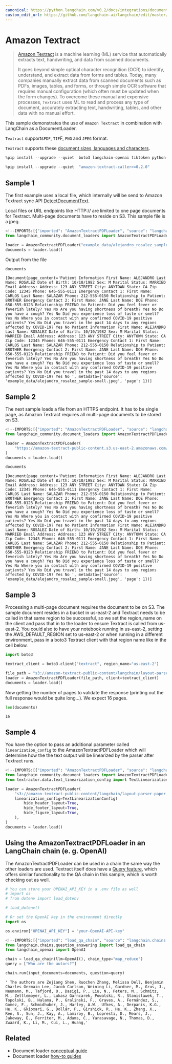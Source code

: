 ```yaml
---
canonical: https://python.langchain.com/v0.2/docs/integrations/document_loaders/amazon_textract/
custom_edit_url: https://github.com/langchain-ai/langchain/edit/master/docs/docs/integrations/document_loaders/amazon_textract.ipynb
---
```


# Amazon Textract

> [Amazon Textract](https://docs.aws.amazon.com/managedservices/latest/userguide/textract.html) is a machine learning (ML) service that automatically extracts text, handwriting, and data from scanned documents.
> 
> It goes beyond simple optical character recognition (OCR) to identify, understand, and extract data from forms and tables. Today, many companies manually extract data from scanned documents such as PDFs, images, tables, and forms, or through simple OCR software that requires manual configuration (which often must be updated when the form changes). To overcome these manual and expensive processes, `Textract` uses ML to read and process any type of document, accurately extracting text, handwriting, tables, and other data with no manual effort. 

This sample demonstrates the use of `Amazon Textract` in combination with LangChain as a DocumentLoader.

`Textract` supports`PDF`, `TIF`F, `PNG` and `JPEG` format.

`Textract` supports these [document sizes, languages and characters](https://docs.aws.amazon.com/textract/latest/dg/limits-document.html).

```python
%pip install --upgrade --quiet  boto3 langchain-openai tiktoken python-dotenv
```

```python
%pip install --upgrade --quiet  "amazon-textract-caller>=0.2.0"
```

## Sample 1

The first example uses a local file, which internally will be send to Amazon Textract sync API [DetectDocumentText](https://docs.aws.amazon.com/textract/latest/dg/API_DetectDocumentText.html). 

Local files or URL endpoints like HTTP:// are limited to one page documents for Textract.
Multi-page documents have to reside on S3. This sample file is a jpeg.

```python
<!--IMPORTS:[{"imported": "AmazonTextractPDFLoader", "source": "langchain_community.document_loaders", "docs": "https://api.python.langchain.com/en/latest/document_loaders/langchain_community.document_loaders.pdf.AmazonTextractPDFLoader.html", "title": "Amazon Textract "}]-->
from langchain_community.document_loaders import AmazonTextractPDFLoader

loader = AmazonTextractPDFLoader("example_data/alejandro_rosalez_sample-small.jpeg")
documents = loader.load()
```

Output from the file

```python
documents
```

```output
[Document(page_content='Patient Information First Name: ALEJANDRO Last Name: ROSALEZ Date of Birth: 10/10/1982 Sex: M Marital Status: MARRIED Email Address: Address: 123 ANY STREET City: ANYTOWN State: CA Zip Code: 12345 Phone: 646-555-0111 Emergency Contact 1: First Name: CARLOS Last Name: SALAZAR Phone: 212-555-0150 Relationship to Patient: BROTHER Emergency Contact 2: First Name: JANE Last Name: DOE Phone: 650-555-0123 Relationship FRIEND to Patient: Did you feel fever or feverish lately? Yes No Are you having shortness of breath? Yes No Do you have a cough? Yes No Did you experience loss of taste or smell? Yes No Where you in contact with any confirmed COVID-19 positive patients? Yes No Did you travel in the past 14 days to any regions affected by COVID-19? Yes No Patient Information First Name: ALEJANDRO Last Name: ROSALEZ Date of Birth: 10/10/1982 Sex: M Marital Status: MARRIED Email Address: Address: 123 ANY STREET City: ANYTOWN State: CA Zip Code: 12345 Phone: 646-555-0111 Emergency Contact 1: First Name: CARLOS Last Name: SALAZAR Phone: 212-555-0150 Relationship to Patient: BROTHER Emergency Contact 2: First Name: JANE Last Name: DOE Phone: 650-555-0123 Relationship FRIEND to Patient: Did you feel fever or feverish lately? Yes No Are you having shortness of breath? Yes No Do you have a cough? Yes No Did you experience loss of taste or smell? Yes No Where you in contact with any confirmed COVID-19 positive patients? Yes No Did you travel in the past 14 days to any regions affected by COVID-19? Yes No ', metadata={'source': 'example_data/alejandro_rosalez_sample-small.jpeg', 'page': 1})]
```

## Sample 2
The next sample loads a file from an HTTPS endpoint.
It has to be single page, as Amazon Textract requires all multi-page documents to be stored on S3.

```python
<!--IMPORTS:[{"imported": "AmazonTextractPDFLoader", "source": "langchain_community.document_loaders", "docs": "https://api.python.langchain.com/en/latest/document_loaders/langchain_community.document_loaders.pdf.AmazonTextractPDFLoader.html", "title": "Amazon Textract "}]-->
from langchain_community.document_loaders import AmazonTextractPDFLoader

loader = AmazonTextractPDFLoader(
    "https://amazon-textract-public-content.s3.us-east-2.amazonaws.com/langchain/alejandro_rosalez_sample_1.jpg"
)
documents = loader.load()
```

```python
documents
```

```output
[Document(page_content='Patient Information First Name: ALEJANDRO Last Name: ROSALEZ Date of Birth: 10/10/1982 Sex: M Marital Status: MARRIED Email Address: Address: 123 ANY STREET City: ANYTOWN State: CA Zip Code: 12345 Phone: 646-555-0111 Emergency Contact 1: First Name: CARLOS Last Name: SALAZAR Phone: 212-555-0150 Relationship to Patient: BROTHER Emergency Contact 2: First Name: JANE Last Name: DOE Phone: 650-555-0123 Relationship FRIEND to Patient: Did you feel fever or feverish lately? Yes No Are you having shortness of breath? Yes No Do you have a cough? Yes No Did you experience loss of taste or smell? Yes No Where you in contact with any confirmed COVID-19 positive patients? Yes No Did you travel in the past 14 days to any regions affected by COVID-19? Yes No Patient Information First Name: ALEJANDRO Last Name: ROSALEZ Date of Birth: 10/10/1982 Sex: M Marital Status: MARRIED Email Address: Address: 123 ANY STREET City: ANYTOWN State: CA Zip Code: 12345 Phone: 646-555-0111 Emergency Contact 1: First Name: CARLOS Last Name: SALAZAR Phone: 212-555-0150 Relationship to Patient: BROTHER Emergency Contact 2: First Name: JANE Last Name: DOE Phone: 650-555-0123 Relationship FRIEND to Patient: Did you feel fever or feverish lately? Yes No Are you having shortness of breath? Yes No Do you have a cough? Yes No Did you experience loss of taste or smell? Yes No Where you in contact with any confirmed COVID-19 positive patients? Yes No Did you travel in the past 14 days to any regions affected by COVID-19? Yes No ', metadata={'source': 'example_data/alejandro_rosalez_sample-small.jpeg', 'page': 1})]
```

## Sample 3

Processing a multi-page document requires the document to be on S3. The sample document resides in a bucket in us-east-2 and Textract needs to be called in that same region to be successful, so we set the region_name on the client and pass that in to the loader to ensure Textract is called from us-east-2. You could also to have your notebook running in us-east-2, setting the AWS_DEFAULT_REGION set to us-east-2 or when running in a different environment, pass in a boto3 Textract client with that region name like in the cell below.

```python
import boto3

textract_client = boto3.client("textract", region_name="us-east-2")

file_path = "s3://amazon-textract-public-content/langchain/layout-parser-paper.pdf"
loader = AmazonTextractPDFLoader(file_path, client=textract_client)
documents = loader.load()
```

Now getting the number of pages to validate the response (printing out the full response would be quite long...). We expect 16 pages.

```python
len(documents)
```

```output
16
```

## Sample 4

You have the option to pass an additional parameter called `linearization_config` to the AmazonTextractPDFLoader which will determine how the the text output will be linearized by the parser after Textract runs.

```python
<!--IMPORTS:[{"imported": "AmazonTextractPDFLoader", "source": "langchain_community.document_loaders", "docs": "https://api.python.langchain.com/en/latest/document_loaders/langchain_community.document_loaders.pdf.AmazonTextractPDFLoader.html", "title": "Amazon Textract "}]-->
from langchain_community.document_loaders import AmazonTextractPDFLoader
from textractor.data.text_linearization_config import TextLinearizationConfig

loader = AmazonTextractPDFLoader(
    "s3://amazon-textract-public-content/langchain/layout-parser-paper.pdf",
    linearization_config=TextLinearizationConfig(
        hide_header_layout=True,
        hide_footer_layout=True,
        hide_figure_layout=True,
    ),
)
documents = loader.load()
```

## Using the AmazonTextractPDFLoader in an LangChain chain (e. g. OpenAI)

The AmazonTextractPDFLoader can be used in a chain the same way the other loaders are used.
Textract itself does have a [Query feature](https://docs.aws.amazon.com/textract/latest/dg/API_Query.html), which offers similar functionality to the QA chain in this sample, which is worth checking out as well.

```python
# You can store your OPENAI_API_KEY in a .env file as well
# import os
# from dotenv import load_dotenv

# load_dotenv()
```

```python
# Or set the OpenAI key in the environment directly
import os

os.environ["OPENAI_API_KEY"] = "your-OpenAI-API-key"
```

```python
<!--IMPORTS:[{"imported": "load_qa_chain", "source": "langchain.chains.question_answering", "docs": "https://api.python.langchain.com/en/latest/chains/langchain.chains.question_answering.chain.load_qa_chain.html", "title": "Amazon Textract "}, {"imported": "OpenAI", "source": "langchain_openai", "docs": "https://api.python.langchain.com/en/latest/llms/langchain_openai.llms.base.OpenAI.html", "title": "Amazon Textract "}]-->
from langchain.chains.question_answering import load_qa_chain
from langchain_openai import OpenAI

chain = load_qa_chain(llm=OpenAI(), chain_type="map_reduce")
query = ["Who are the autors?"]

chain.run(input_documents=documents, question=query)
```

```output
' The authors are Zejiang Shen, Ruochen Zhang, Melissa Dell, Benjamin Charles Germain Lee, Jacob Carlson, Weining Li, Gardner, M., Grus, J., Neumann, M., Tafjord, O., Dasigi, P., Liu, N., Peters, M., Schmitz, M., Zettlemoyer, L., Lukasz Garncarek, Powalski, R., Stanislawek, T., Topolski, B., Halama, P., Gralinski, F., Graves, A., Fernández, S., Gomez, F., Schmidhuber, J., Harley, A.W., Ufkes, A., Derpanis, K.G., He, K., Gkioxari, G., Dollár, P., Girshick, R., He, K., Zhang, X., Ren, S., Sun, J., Kay, A., Lamiroy, B., Lopresti, D., Mears, J., Jakeway, E., Ferriter, M., Adams, C., Yarasavage, N., Thomas, D., Zwaard, K., Li, M., Cui, L., Huang,'
```

## Related

- Document loader [conceptual guide](/docs/concepts/#document-loaders)
- Document loader [how-to guides](/docs/how_to/#document-loaders)
